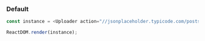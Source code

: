 ### Default

<!--start-code-->

```js
const instance = <Uploader action="//jsonplaceholder.typicode.com/posts/" />;

ReactDOM.render(instance);
```

<!--end-code-->
